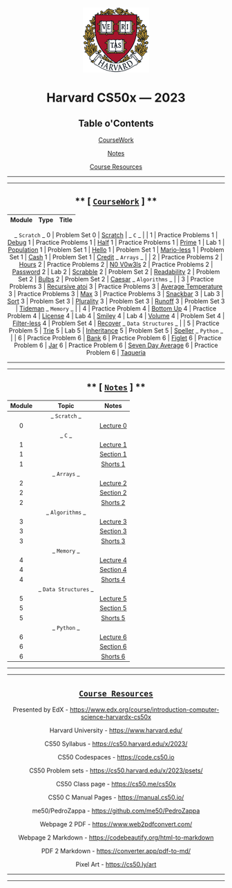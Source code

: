 <br>
<p align="center">
<img src="IMG/harvard.png" alt="logo" height="150"/>
</p>
<h1 align="center">
Harvard CS50x — 2023
</h1>
<center>

## Table o'Contents

[CourseWork](#coursework)

[Notes](#notes)

[Course Resources](#course-resources)

___
___

## ** [ [`CourseWork`](#coursework) ] **

<!-- https://github.com/gepser/markdown-progress -->
  Module | Type          | Title
  :---:| ------------: | :---------:
  _ `Scratch` _
  0    | Problem Set 0     | [Scratch](/Code/ProblemSets/pset0/KeyboardPiano_CS50.sb3)
  |   _ `C` _ | |
  1    | Practice Problems 1 | [Debug](/Code/PracticeProblems/pp1/debug.c)
  1    | Practice Problems 1 | [Half](/Code/PracticeProblems/pp1/half.c)
  1    | Practice Problems 1 | [Prime](/Code/PracticeProblems/pp1/prime.c)
  1    | Lab 1               | [Population](/Code/Labs/lab1/population.c)
  1    | Problem Set 1       | [Hello](/Code/ProblemSets/pset1/hello.c)
  1    | Problem Set 1       | [Mario-less](/Code/ProblemSets/pset1/mario.c)
  1    | Problem Set 1       | [Cash](/Code/ProblemSets/pset1/cash.c)
  1    | Problem Set 1       | [Credit](/Code/ProblemSets/pset1/credit.c)
  _ `Arrays` _  | |
  2    | Practice Problems 2 | [Hours](/Code/PracticeProblems/pp2/hours.c)
  2    | Practice Problems 2 | [N0 V0w3ls](/Code/PracticeProblems/pp2/no-vowels.c)
  2    | Practice Problems 2 | [Password](/Code/PracticeProblems/pp2/password.c)
  2    | Lab 2               | [Scrabble](/Code/Labs/lab2/scrabble.c)
  2    | Problem Set 2       | [Readability](/Code/ProblemSets/pset2/readability.c)
  2    | Problem Set 2       | [Bulbs](/Code/ProblemSets/pset2/bulbs.c)
  2    | Problem Set 2       | [Caesar](/Code/ProblemSets/pset2/caesar.c)
  _ `Algorithms` _ | |
  3    | Practice Problems 3 | [Recursive atoi](/Code/PracticeProblems/pp3/atoi.c)
  3    | Practice Problems 3 | [Average Temperature](/Code/PracticeProblems/pp3/temps.c)
  3    | Practice Problems 3 | [Max](/Code/PracticeProblems/pp3/max.c)
  3    | Practice Problems 3 | [Snackbar](/Code/PracticeProblems/pp3/snackbar.c)
  3    | Lab 3               | [Sort](/Code/Labs/lab3/answer.txt)
  3    | Problem Set 3       | [Plurality](/Code/ProblemSets/pset3/plurality.c)
  3    | Problem Set 3       | [Runoff](/Code/ProblemSets/pset3/runoff.c)
  3    | Problem Set 3       | [Tideman](/Code/ProblemSets/pset3/tideman.c)
   _ `Memory` _ | |
  4    | Practice Problem 4 | [Bottom Up](/Code/PracticeProblems/pp4/bottomup/)
  4    | Practice Problem 4 | [License](/Code/PracticeProblems/pp4/license/)
  4    | Lab 4              | [Smiley](/Code/Labs/lab4/smiley/)
  4    | Lab 4              | [Volume](/Code/Labs/lab4/volume/)
  4    | Problem Set 4      | [Filter-less](/Code/ProblemSets/pset4/filter-less/)
  4    | Problem Set 4      | [Recover](/Code/ProblemSets/pset4/recover/)
  _ `Data Structures` _ | |
  5    | Practice Problem 5 | [Trie](/Code/PracticeProblems/pp5/trie/)
  5    | Lab 5              | [Inheritance](/Code/Labs/lab5/inheritance.c)
  5    | Problem Set 5      | [Speller](/Code/ProblemSets/pset5/speller/)
  _ `Python` _ | |
  6   | Practice Problem 6 | [Bank](/Code/PracticeProblems/pp6/bank/)
  6   | Practice Problem 6 | [Figlet](/Code/PracticeProblems/pp6/figlet/)
  6   | Practice Problem 6 | [Jar](/Code/PracticeProblems/pp6/jar/)
  6   | Practice Problem 6 | [Seven Day Average](/Code/PracticeProblems/pp6/seven-day-average/)
  6   | Practice Problem 6 | [Taqueria](/Code/PracticeProblems/pp6/taqueria/)

___
___

  ## ** [ [`Notes`](#notes) ] ** 

  Module     | Topic           | Notes
  :--------: | :------:        | :---:
| | _ `Scratch` _         | 
  0          |       | [Lecture 0](/Notes/Lectures/Lecture_0.md)
| |  _ `C` _  |
  1          |        | [Lecture 1](/Notes/Lectures/Lecture_1.md)
|  1         |              | [Section 1](/Notes/Sections/Section_1.md)
|   1        |                 | [Shorts 1](/Notes/Shorts/Shorts_1.md)
| | _ `Arrays` _   |
  2          |      | [Lecture 2](/Notes/Lectures/Lecture_2.md)
|  2         |                | [Section 2](/Notes/Sections/Section_2.md)
|  2         |                 | [Shorts 2](/Notes/Shorts/Shorts_2.md)
| | _ `Algorithms` _  |
  3           |     | [Lecture 3](/Notes/Lectures/Lecture_3.md)
| 3           |                | [Section 3](/Notes/Sections/Section_3.md)
| 3           |                 | [Shorts 3](/Notes/Shorts/Shorts_3.md)
| |  _ `Memory` _  |
  4           |      | [Lecture 4](/Notes/Lectures/Lecture_4.md)
|  4          |                 | [Section 4](/Notes/Sections/Section_4.md)
| 4           |                 | [Shorts 4](/Notes/Shorts/Shorts_4.md)
| | _ `Data Structures` _  |
  5           |          | [Lecture 5](/Notes/Lectures/Lecture_5.md)
|   5         |                 | [Section 5](/Notes/Sections/Section_5.md)
|  5          |                 | [Shorts 5](/Notes/Shorts/Shorts_5.md)
| | _ `Python` _  |
  6           |              | [Lecture 6](/Notes/Lectures/Lecture_6.md)
  6           |              | [Section 6](/Notes/Sections/Section_6.md)
  6           |              | [Shorts 6](/Notes/Shorts/Shorts_6.md)


___
___


## [`Course Resources`](#course-resources)

Presented by EdX - https://www.edx.org/course/introduction-computer-science-harvardx-cs50x

Harvard University - https://www.harvard.edu/

CS50 Syllabus - https://cs50.harvard.edu/x/2023/

CS50 Codespaces - https://code.cs50.io

CS50 Problem sets - https://cs50.harvard.edu/x/2023/psets/

CS50 Class page - https://cs50.me/cs50x

CS50 C Manual Pages -  https://manual.cs50.io/

me50/PedroZappa - https://github.com/me50/PedroZappa

Webpage 2 PDF - https://www.web2pdfconvert.com/

Webpage 2 Markdown - https://codebeautify.org/html-to-markdown

PDF 2 Markdown - https://converter.app/pdf-to-md/

Pixel Art - https://cs50.ly/art

</center>


___
___